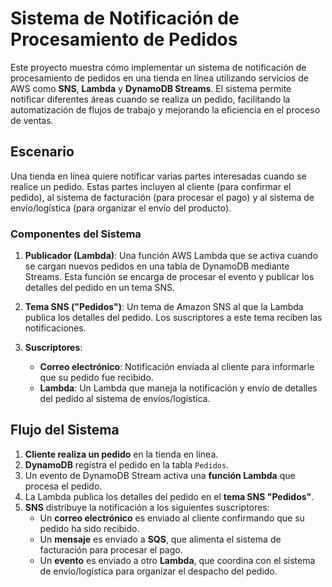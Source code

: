 # Sistema de Notificación de Procesamiento de Pedidos

Este proyecto muestra cómo implementar un sistema de notificación de procesamiento de pedidos en una tienda en línea utilizando servicios de AWS como **SNS**, **Lambda** y **DynamoDB Streams**. El sistema permite notificar diferentes áreas cuando se realiza un pedido, facilitando la automatización de flujos de trabajo y mejorando la eficiencia en el proceso de ventas.

## Escenario

Una tienda en línea quiere notificar varias partes interesadas cuando se realice un pedido. Estas partes incluyen al cliente (para confirmar el pedido), al sistema de facturación (para procesar el pago) y al sistema de envío/logística (para organizar el envío del producto).

### Componentes del Sistema

1. **Publicador (Lambda)**: Una función AWS Lambda que se activa cuando se cargan nuevos pedidos en una tabla de DynamoDB mediante Streams. Esta función se encarga de procesar el evento y publicar los detalles del pedido en un tema SNS.

2. **Tema SNS ("Pedidos")**: Un tema de Amazon SNS al que la Lambda publica los detalles del pedido. Los suscriptores a este tema reciben las notificaciones.

3. **Suscriptores**:
   - **Correo electrónico**: Notificación enviada al cliente para informarle que su pedido fue recibido.
   - **Lambda**: Un Lambda que maneja la notificación y envío de detalles del pedido al sistema de envíos/logística.

## Flujo del Sistema

1. **Cliente realiza un pedido** en la tienda en línea.
2. **DynamoDB** registra el pedido en la tabla `Pedidos`.
3. Un evento de DynamoDB Stream activa una **función Lambda** que procesa el pedido.
4. La Lambda publica los detalles del pedido en el **tema SNS "Pedidos"**.
5. **SNS** distribuye la notificación a los siguientes suscriptores:
   - Un **correo electrónico** es enviado al cliente confirmando que su pedido ha sido recibido.
   - Un **mensaje** es enviado a **SQS**, que alimenta el sistema de facturación para procesar el pago.
   - Un **evento** es enviado a otro **Lambda**, que coordina con el sistema de envío/logística para organizar el despacho del pedido.
